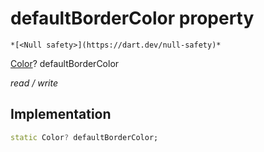 


# defaultBorderColor property




    *[<Null safety>](https://dart.dev/null-safety)*


[Color](https://api.flutter.dev/flutter/dart-ui/Color-class.html)? defaultBorderColor
  
_read / write_






## Implementation

```dart
static Color? defaultBorderColor;


```







